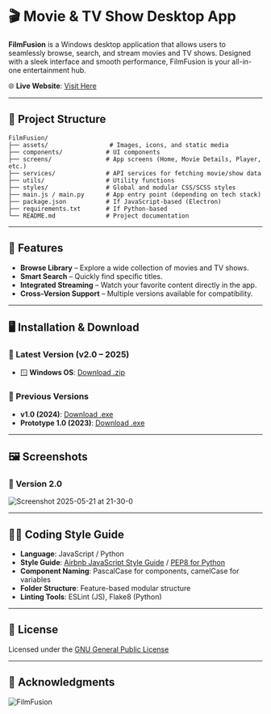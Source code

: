 
# 🎬 Movie & TV Show Desktop App

**FilmFusion** is a Windows desktop application that allows users to seamlessly browse, search, and stream movies and TV shows. Designed with a sleek interface and smooth performance, FilmFusion is your all-in-one entertainment hub.

🌐 **Live Website**: [Visit Here](https://movionyx.com)

---

## 📁 Project Structure

```
FilmFusion/
├── assets/                 # Images, icons, and static media
├── components/            # UI components
├── screens/               # App screens (Home, Movie Details, Player, etc.)
├── services/              # API services for fetching movie/show data
├── utils/                 # Utility functions
├── styles/                # Global and modular CSS/SCSS styles
├── main.js / main.py      # App entry point (depending on tech stack)
├── package.json           # If JavaScript-based (Electron)
├── requirements.txt       # If Python-based
└── README.md              # Project documentation
```

---

## 🚀 Features

- **Browse Library** – Explore a wide collection of movies and TV shows.
- **Smart Search** – Quickly find specific titles.
- **Integrated Streaming** – Watch your favorite content directly in the app.
- **Cross-Version Support** – Multiple versions available for compatibility.

---

## 🖥️ Installation & Download

### 🔹 Latest Version (v2.0 – 2025)
- 🪟 **Windows OS**: [Download .zip](https://github.com/n-h-e-z-r-o-n/movie-app-website/raw/refs/heads/main/Source_code/MoviOnyx.zip)

### 🔸 Previous Versions
- **v1.0 (2024)**: [Download .exe](https://github.com/ice-black/move-app/raw/main/APPS/FilmFusion.exe)  
- **Prototype 1.0 (2023)**: [Download .exe](https://github.com/ice-black/move-app/raw/main/APPS/TX%20movies%20(0.0.1).exe)

---

## 🖼️ Screenshots

### 🌟 Version 2.0
![Screenshot 2025-05-21 at 21-30-0](https://github.com/user-attachments/assets/ba657dbc-5cdd-4755-9464-c5ef93f23d6d)




---

## 🧑‍💻 Coding Style Guide

- **Language**: JavaScript / Python
- **Style Guide**: [Airbnb JavaScript Style Guide](https://github.com/airbnb/javascript) / [PEP8 for Python](https://peps.python.org/pep-0008/)
- **Component Naming**: PascalCase for components, camelCase for variables
- **Folder Structure**: Feature-based modular structure
- **Linting Tools**: ESLint (JS), Flake8 (Python)

---

## 📄 License

Licensed under the [GNU General Public License](https://raw.githubusercontent.com/Hezron26/Auto_git_commit_push/main/LICENSE)

---

## 🙌 Acknowledgments

![FilmFusion](https://user-images.githubusercontent.com/55835551/226184555-72e10ba4-372b-4040-8d6b-cfd2537cc709.jpg)
